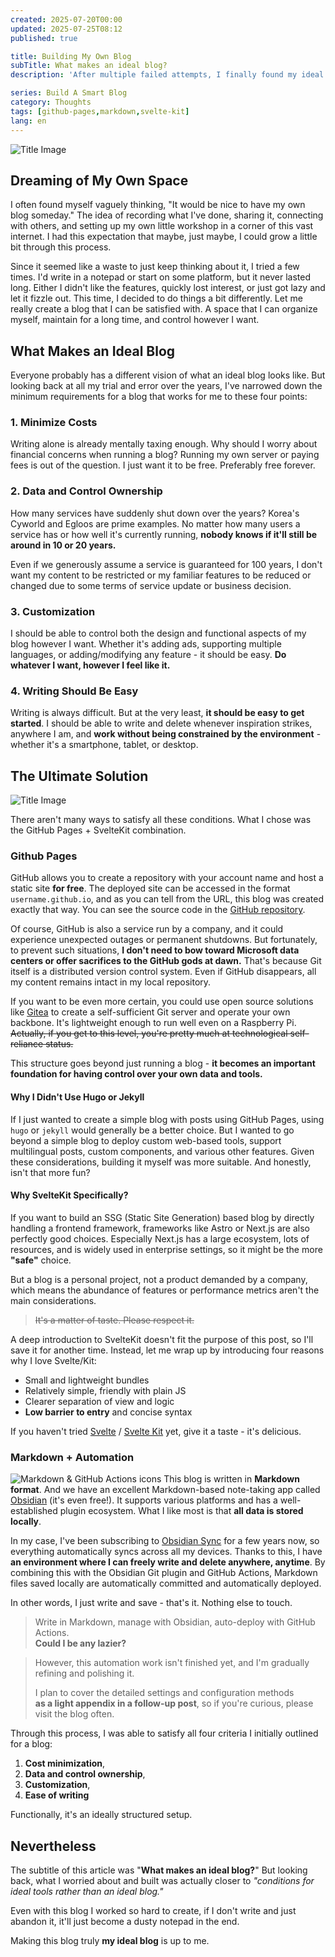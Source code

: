 ```yaml
---
created: 2025-07-20T00:00
updated: 2025-07-25T08:12
published: true

title: Building My Own Blog
subTitle: What makes an ideal blog?
description: 'After multiple failed attempts, I finally found my ideal blog setup. Using GitHub Pages and SvelteKit to achieve cost minimization, data ownership, unlimited customization, and seamless writing with Obsidian and Markdown automation. A journey of creating a truly independent space without platform dependency, and the philosophical reflection on the difference between ideal tools and an ideal blog.'

series: Build A Smart Blog
category: Thoughts
tags: [github-pages,markdown,svelte-kit]
lang: en
---
```


![Title Image](/posts/my-ideal-dev-blog/title.png)
## Dreaming of My Own Space

I often found myself vaguely thinking, "It would be nice to have my own blog someday." The idea of recording what I've done, sharing it, connecting with others, and setting up my own little workshop in a corner of this vast internet. I had this expectation that maybe, just maybe, I could grow a little bit through this process.

Since it seemed like a waste to just keep thinking about it, I tried a few times. I'd write in a notepad or start on some platform, but it never lasted long. Either I didn't like the features, quickly lost interest, or just got lazy and let it fizzle out. This time, I decided to do things a bit differently. Let me really create a blog that I can be satisfied with. A space that I can organize myself, maintain for a long time, and control however I want.

## What Makes an Ideal Blog
Everyone probably has a different vision of what an ideal blog looks like. But looking back at all my trial and error over the years, I've narrowed down the minimum requirements for a blog that works for me to these four points:

### 1. Minimize Costs
Writing alone is already mentally taxing enough. Why should I worry about financial concerns when running a blog? Running my own server or paying fees is out of the question. I just want it to be free. Preferably free forever.

### 2. Data and Control Ownership
How many services have suddenly shut down over the years? Korea's Cyworld and Egloos are prime examples. No matter how many users a service has or how well it's currently running, **nobody knows if it'll still be around in 10 or 20 years.**

Even if we generously assume a service is guaranteed for 100 years, I don't want my content to be restricted or my familiar features to be reduced or changed due to some terms of service update or business decision.

### 3. Customization
I should be able to control both the design and functional aspects of my blog however I want. Whether it's adding ads, supporting multiple languages, or adding/modifying any feature - it should be easy. **Do whatever I want, however I feel like it.**

### 4. Writing Should Be Easy
Writing is always difficult. But at the very least, **it should be easy to get started**. I should be able to write and delete whenever inspiration strikes, anywhere I am, and **work without being constrained by the environment** - whether it's a smartphone, tablet, or desktop.

## The Ultimate Solution
![Title Image](/posts/my-ideal-dev-blog/silver-bullet.png)

There aren't many ways to satisfy all these conditions. What I chose was the GitHub Pages + SvelteKit combination.

### Github Pages
GitHub allows you to create a repository with your account name and host a static site **for free**. The deployed site can be accessed in the format `username.github.io`, and as you can tell from the URL, this blog was created exactly that way. You can see the source code in the [GitHub repository](https://github.com/ironpark/ironpark.github.io/).

Of course, GitHub is also a service run by a company, and it could experience unexpected outages or permanent shutdowns. But fortunately, to prevent such situations, **I don't need to bow toward Microsoft data centers or offer sacrifices to the GitHub gods at dawn.** That's because Git itself is a distributed version control system. Even if GitHub disappears, all my content remains intact in my local repository.

If you want to be even more certain, you could use open source solutions like [Gitea](https://github.com/go-gitea/gitea) to create a self-sufficient Git server and operate your own backbone. It's lightweight enough to run well even on a Raspberry Pi. ~~Actually, if you get to this level, you're pretty much at technological self-reliance status.~~

This structure goes beyond just running a blog - **it becomes an important foundation for having control over your own data and tools.**

#### Why I Didn't Use Hugo or Jekyll

If I just wanted to create a simple blog with posts using GitHub Pages, using `hugo` or `jekyll` would generally be a better choice. But I wanted to go beyond a simple blog to deploy custom web-based tools, support multilingual posts, custom components, and various other features. Given these considerations, building it myself was more suitable. And honestly, isn't that more fun?

#### Why SvelteKit Specifically?

If you want to build an SSG (Static Site Generation) based blog by directly handling a frontend framework, frameworks like Astro or Next.js are also perfectly good choices. Especially Next.js has a large ecosystem, lots of resources, and is widely used in enterprise settings, so it might be the more **"safe"** choice.

But a blog is a personal project, not a product demanded by a company, which means the abundance of features or performance metrics aren't the main considerations.
> ~~It's a matter of taste. Please respect it.~~

A deep introduction to SvelteKit doesn't fit the purpose of this post, so I'll save it for another time. Instead, let me wrap up by introducing four reasons why I love Svelte/Kit:

- Small and lightweight bundles
- Relatively simple, friendly with plain JS
- Clearer separation of view and logic
- **Low barrier to entry** and concise syntax

If you haven't tried [Svelte](https://svelte.dev/) / [Svelte Kit](https://svelte.dev/docs/kit/introduction) yet, give it a taste - it's delicious.

### Markdown + Automation
![Markdown & GitHub Actions icons](/posts/my-ideal-dev-blog/markdown-action.png)
This blog is written in **Markdown format**. And we have an excellent Markdown-based note-taking app called [Obsidian](https://obsidian.md/) (it's even free!). It supports various platforms and has a well-established plugin ecosystem. What I like most is that **all data is stored locally**.

In my case, I've been subscribing to [Obsidian Sync](https://obsidian.md/sync) for a few years now, so everything automatically syncs across all my devices. Thanks to this, I have **an environment where I can freely write and delete anywhere, anytime**. By combining this with the Obsidian Git plugin and GitHub Actions, Markdown files saved locally are automatically committed and automatically deployed.

In other words, I just write and save - that's it. Nothing else to touch.

> Write in Markdown, manage with Obsidian, auto-deploy with GitHub Actions.  
> **Could I be any lazier?**

> However, this automation work isn't finished yet, and I'm gradually refining and polishing it.  
> 
> I plan to cover the detailed settings and configuration methods  
> **as a light appendix in a follow-up post**, so if you're curious, please visit the blog often.

Through this process, I was able to satisfy all four criteria I initially outlined for a blog:  
1. **Cost minimization**,  
2. **Data and control ownership**,  
3. **Customization**,  
4. **Ease of writing**  

Functionally, it's an ideally structured setup.

## Nevertheless
The subtitle of this article was "**What makes an ideal blog?**" But looking back, what I worried about and built was actually closer to _"conditions for ideal tools rather than an ideal blog."_

Even with this blog I worked so hard to create, if I don't write and just abandon it, it'll just become a dusty notepad in the end.

Making this blog truly **my ideal blog** is up to me.